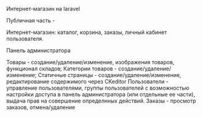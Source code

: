 Интернет-магазин на laravel

Публичная часть - 

Интернет-магазин: каталог, корзина, заказы, личный кабинет пользователя.

Панель администратора

Товары -  создание/удаление/изменение, изображения товаров, функционал складов;
Категории товаров - создание/удаление/изменение;
Статичные страницы - создание/удаление/изменение, редактирование содержимого через CKeditor
Пользователи - управление пользователями, группы пользователей с возможностью настройки доступа в панель администратора (или отдельные ее части), выдача прав на совершение          определнных действий. 
Заказы - просмотр заказов, отмена/удаление

